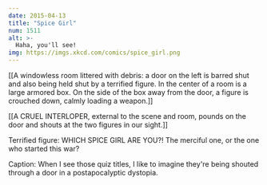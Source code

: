 ```yaml
---
date: 2015-04-13
title: "Spice Girl"
num: 1511
alt: >-
  Haha, you'll see!
img: https://imgs.xkcd.com/comics/spice_girl.png
---
```

[[A windowless room littered with debris: a door on the left is barred shut and also being held shut by a terrified figure. In the center of a room is a large armored box. On the side of the box away from the door, a figure is crouched down, calmly loading a weapon.]]

[[A CRUEL INTERLOPER, external to the scene and room, pounds on the door and shouts at the two figures in our sight.]]

Terrified figure: WHICH SPICE GIRL ARE YOU?! The merciful one, or the one who started this war?

Caption: When I see those quiz titles, I like to imagine they're being shouted through a door in a postapocalyptic dystopia.

